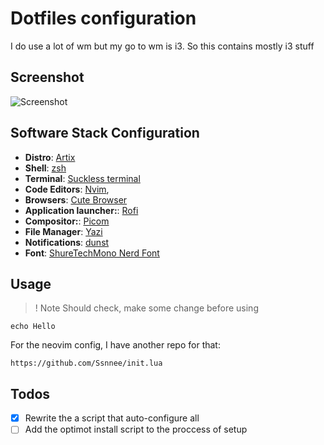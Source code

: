 # Dotfiles configuration

I do use a lot of wm but my go to wm is i3. So this contains mostly i3 stuff

## Screenshot
![Screenshot](./screenshot/.png)

## Software Stack Configuration
- **Distro**: [Artix](https://fedoraproject.org/spins/)
- **Shell**: [zsh](https://www.zsh.org/)
- **Terminal**: [Suckless terminal](https://sw.kovidgoyal.net/kitty/)
- **Code Editors**: [Nvim](https://github.com/neovim/neovim),
- **Browsers**: [Cute Browser](https://brave.com/)
- **Application launcher:**: [Rofi](https://github.com/davatorium/rofi)
- **Compositor:**: [Picom](https://github.com/pijulius/picom)
- **File Manager**: [Yazi](https://github.com/ranger/ranger)
- **Notifications**: [dunst](https://github.com/dunst-project/dunst)
- **Font**: [ShureTechMono Nerd Font](https://www.nerdfonts.com/font-downloads)

## Usage
>! Note
> Should check, make some change before using

```shell
echo Hello
```

For the neovim config, I have another repo for that:
```
https://github.com/Ssnnee/init.lua
```

## Todos
- [x] Rewrite the a script that auto-configure all
- [ ] Add the optimot install script to the proccess of setup
